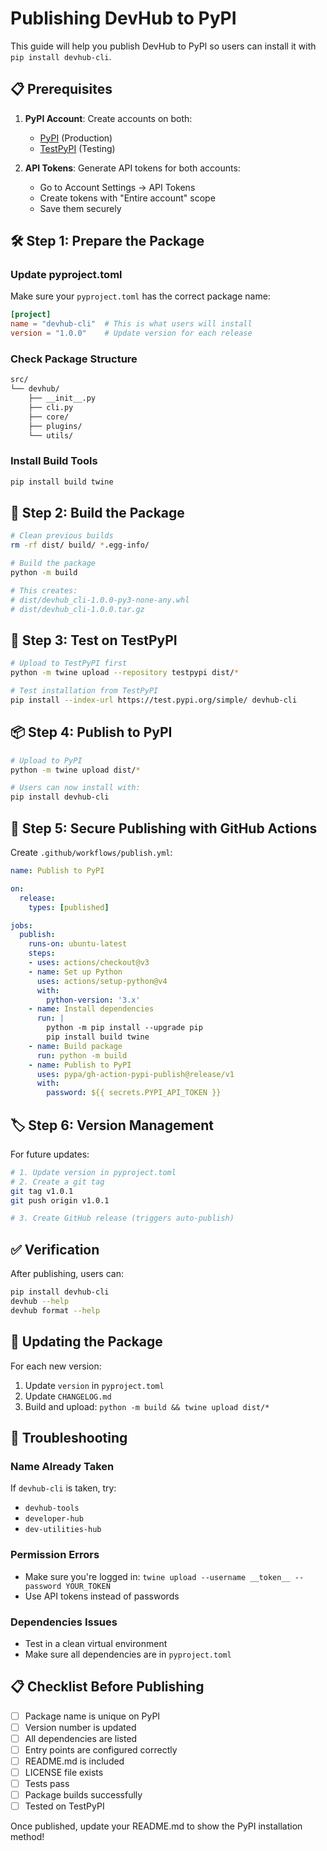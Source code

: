 # Publishing DevHub to PyPI

This guide will help you publish DevHub to PyPI so users can install it with `pip install devhub-cli`.

## 📋 Prerequisites

1. **PyPI Account**: Create accounts on both:
   - [PyPI](https://pypi.org/account/register/) (Production)
   - [TestPyPI](https://test.pypi.org/account/register/) (Testing)

2. **API Tokens**: Generate API tokens for both accounts:
   - Go to Account Settings → API Tokens
   - Create tokens with "Entire account" scope
   - Save them securely

## 🛠️ Step 1: Prepare the Package

### Update pyproject.toml
Make sure your `pyproject.toml` has the correct package name:

```toml
[project]
name = "devhub-cli"  # This is what users will install
version = "1.0.0"    # Update version for each release
```

### Check Package Structure
```bash
src/
└── devhub/
    ├── __init__.py
    ├── cli.py
    ├── core/
    ├── plugins/
    └── utils/
```

### Install Build Tools
```bash
pip install build twine
```

## 🚀 Step 2: Build the Package

```bash
# Clean previous builds
rm -rf dist/ build/ *.egg-info/

# Build the package
python -m build

# This creates:
# dist/devhub_cli-1.0.0-py3-none-any.whl
# dist/devhub_cli-1.0.0.tar.gz
```

## 🧪 Step 3: Test on TestPyPI

```bash
# Upload to TestPyPI first
python -m twine upload --repository testpypi dist/*

# Test installation from TestPyPI
pip install --index-url https://test.pypi.org/simple/ devhub-cli
```

## 📦 Step 4: Publish to PyPI

```bash
# Upload to PyPI
python -m twine upload dist/*

# Users can now install with:
pip install devhub-cli
```

## 🔐 Step 5: Secure Publishing with GitHub Actions

Create `.github/workflows/publish.yml`:

```yaml
name: Publish to PyPI

on:
  release:
    types: [published]

jobs:
  publish:
    runs-on: ubuntu-latest
    steps:
    - uses: actions/checkout@v3
    - name: Set up Python
      uses: actions/setup-python@v4
      with:
        python-version: '3.x'
    - name: Install dependencies
      run: |
        python -m pip install --upgrade pip
        pip install build twine
    - name: Build package
      run: python -m build
    - name: Publish to PyPI
      uses: pypa/gh-action-pypi-publish@release/v1
      with:
        password: ${{ secrets.PYPI_API_TOKEN }}
```

## 🏷️ Step 6: Version Management

For future updates:

```bash
# 1. Update version in pyproject.toml
# 2. Create a git tag
git tag v1.0.1
git push origin v1.0.1

# 3. Create GitHub release (triggers auto-publish)
```

## ✅ Verification

After publishing, users can:

```bash
pip install devhub-cli
devhub --help
devhub format --help
```

## 🔄 Updating the Package

For each new version:

1. Update `version` in `pyproject.toml`
2. Update `CHANGELOG.md`
3. Build and upload: `python -m build && twine upload dist/*`

## 🚨 Troubleshooting

### Name Already Taken
If `devhub-cli` is taken, try:
- `devhub-tools`
- `developer-hub`
- `dev-utilities-hub`

### Permission Errors
- Make sure you're logged in: `twine upload --username __token__ --password YOUR_TOKEN`
- Use API tokens instead of passwords

### Dependencies Issues
- Test in a clean virtual environment
- Make sure all dependencies are in `pyproject.toml`

## 📋 Checklist Before Publishing

- [ ] Package name is unique on PyPI
- [ ] Version number is updated
- [ ] All dependencies are listed
- [ ] Entry points are configured correctly
- [ ] README.md is included
- [ ] LICENSE file exists
- [ ] Tests pass
- [ ] Package builds successfully
- [ ] Tested on TestPyPI

Once published, update your README.md to show the PyPI installation method!
